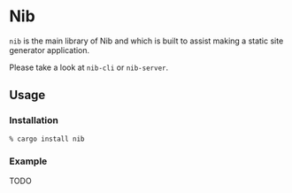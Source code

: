 # Nib

`nib` is the main library of Nib and which is built to assist making a
static site generator application.

Please take a look at `nib-cli` or `nib-server`.


## Usage

### Installation

```zsh
% cargo install nib
```

### Example

TODO
